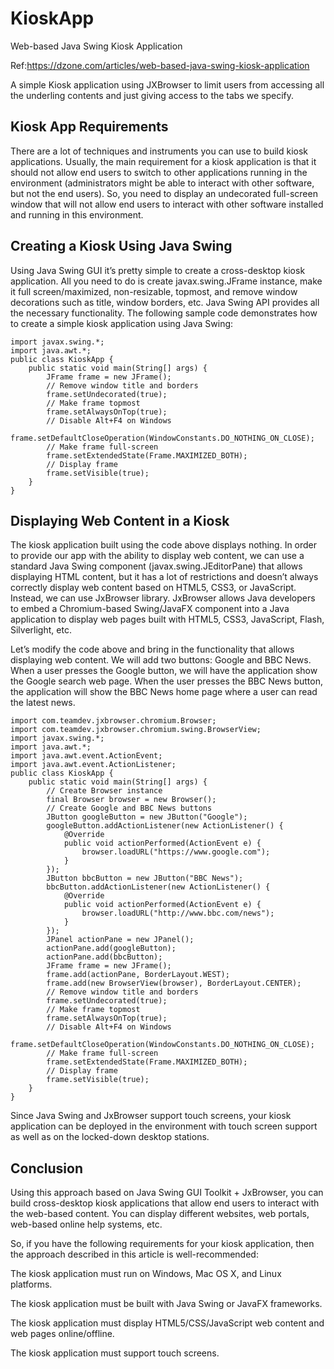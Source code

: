 # KioskApp

Web-based Java Swing Kiosk Application

Ref:https://dzone.com/articles/web-based-java-swing-kiosk-application

A simple Kiosk application using JXBrowser to limit users from accessing all the underling contents and just giving access to the tabs we specify.


## Kiosk App Requirements
There are a lot of techniques and instruments you can use to build kiosk applications. Usually, the main requirement for a kiosk application is that it should not allow end users to switch to other applications running in the environment (administrators might be able to interact with other software, but not the end users). So, you need to display an undecorated full-screen window that will not allow end users to interact with other software installed and running in this environment.

## Creating a Kiosk Using Java Swing
Using Java Swing GUI it’s pretty simple to create a cross-desktop kiosk application. All you need to do is create javax.swing.JFrame instance, make it full screen/maximized, non-resizable, topmost, and remove window decorations such as title, window borders, etc. Java Swing API provides all the necessary functionality. The following sample code demonstrates how to create a simple kiosk application using Java Swing:

```
import javax.swing.*;
import java.awt.*;
public class KioskApp {
    public static void main(String[] args) {
        JFrame frame = new JFrame();
        // Remove window title and borders
        frame.setUndecorated(true);
        // Make frame topmost
        frame.setAlwaysOnTop(true);
        // Disable Alt+F4 on Windows
        frame.setDefaultCloseOperation(WindowConstants.DO_NOTHING_ON_CLOSE);
        // Make frame full-screen
        frame.setExtendedState(Frame.MAXIMIZED_BOTH);
        // Display frame
        frame.setVisible(true);
    }
}

```
## Displaying Web Content in a Kiosk
The kiosk application built using the code above displays nothing. In order to provide our app with the ability to display web content, we can use a standard Java Swing component (javax.swing.JEditorPane) that allows displaying HTML content, but it has a lot of restrictions and doesn’t always correctly display web content based on HTML5, CSS3, or JavaScript. Instead, we can use JxBrowser library. JxBrowser allows Java developers to embed a Chromium-based Swing/JavaFX component into a Java application to display web pages built with HTML5, CSS3, JavaScript, Flash, Silverlight, etc.

Let’s modify the code above and bring in the functionality that allows displaying web content. We will add two buttons: Google and BBC News. When a user presses the Google button, we will have the application show the Google search web page. When the user presses the BBC News button, the application will show the BBC News home page where a user can read the latest news.

```
import com.teamdev.jxbrowser.chromium.Browser;
import com.teamdev.jxbrowser.chromium.swing.BrowserView;
import javax.swing.*;
import java.awt.*;
import java.awt.event.ActionEvent;
import java.awt.event.ActionListener;
public class KioskApp {
    public static void main(String[] args) {
        // Create Browser instance
        final Browser browser = new Browser();
        // Create Google and BBC News buttons
        JButton googleButton = new JButton("Google");
        googleButton.addActionListener(new ActionListener() {
            @Override
            public void actionPerformed(ActionEvent e) {
                browser.loadURL("https://www.google.com");
            }
        });
        JButton bbcButton = new JButton("BBC News");
        bbcButton.addActionListener(new ActionListener() {
            @Override
            public void actionPerformed(ActionEvent e) {
                browser.loadURL("http://www.bbc.com/news");
            }
        });
        JPanel actionPane = new JPanel();
        actionPane.add(googleButton);
        actionPane.add(bbcButton);
        JFrame frame = new JFrame();
        frame.add(actionPane, BorderLayout.WEST);
        frame.add(new BrowserView(browser), BorderLayout.CENTER);
        // Remove window title and borders
        frame.setUndecorated(true);
        // Make frame topmost
        frame.setAlwaysOnTop(true);
        // Disable Alt+F4 on Windows
        frame.setDefaultCloseOperation(WindowConstants.DO_NOTHING_ON_CLOSE);
        // Make frame full-screen
        frame.setExtendedState(Frame.MAXIMIZED_BOTH);
        // Display frame
        frame.setVisible(true);
    }
}

```

Since Java Swing and JxBrowser support touch screens, your kiosk application can be deployed in the environment with touch screen support as well as on the locked-down desktop stations.

## Conclusion
Using this approach based on Java Swing GUI Toolkit + JxBrowser, you can build cross-desktop kiosk applications that allow end users to interact with the web-based content. You can display different websites, web portals, web-based online help systems, etc.

So, if you have the following requirements for your kiosk application, then the approach described in this article is well-recommended:

The kiosk application must run on Windows, Mac OS X, and Linux platforms.

The kiosk application must be built with Java Swing or JavaFX frameworks.

The kiosk application must display HTML5/CSS/JavaScript web content and web pages online/offline.

The kiosk application must support touch screens.

